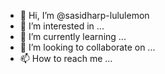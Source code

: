 - 👋 Hi, I’m @sasidharp-lululemon
- 👀 I’m interested in ...
- 🌱 I’m currently learning ...
- 💞️ I’m looking to collaborate on ...
- 📫 How to reach me ...

<!---
sasidharp-lululemon/sasidharp-lululemon is a ✨ special ✨ repository because its `README.md` (this file) appears on your GitHub profile.
You can click the Preview link to take a look at your changes.
--->

